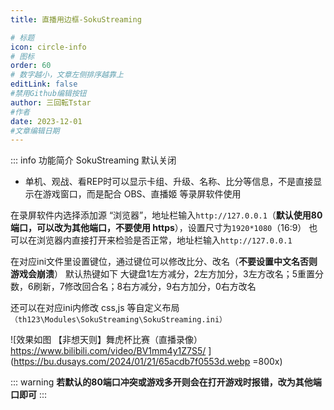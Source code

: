 ```yaml
---
title: 直播用边框-SokuStreaming

# 标题
icon: circle-info
# 图标
order: 60
# 数字越小，文章左侧排序越靠上
editLink: false
#禁用Github编辑按钮
author: 三回転Tstar
#作者
date: 2023-12-01
#文章编辑日期
---
```



::: info 功能简介
SokuStreaming 默认关闭

- 单机、观战、看REP时可以显示卡组、升级、名称、比分等信息，不是直接显示在游戏窗口，而是配合 OBS、直播姬 等录屏软件使用

在录屏软件内选择添加源 “浏览器”，地址栏输入`http://127.0.0.1`（**默认使用80端口，可以改为其他端口，不要使用 https**），设置尺寸为`1920*1080`（16:9）
也可以在浏览器内直接打开来检验是否正常，地址栏输入`http://127.0.0.1` 

在对应ini文件里设置键位，通过键位可以修改比分、改名（**不要设置中文名否则游戏会崩溃**）
默认热键如下
大键盘1左方减分，2左方加分，3左方改名；5重置分数，6刷新，7修改回合名；8右方减分，9右方加分，0右方改名

还可以在对应ini内修改 css,js 等自定义布局 `（th123\Modules\SokuStreaming\SokuStreaming.ini）`

![效果如图 【非想天则】舞虎杯比赛（直播录像）https://www.bilibili.com/video/BV1mm4y1Z7S5/ ](https://bu.dusays.com/2024/01/21/65acdb7f0553d.webp =800x)

::: warning
**若默认的80端口冲突或游戏多开则会在打开游戏时报错，改为其他端口即可**
:::